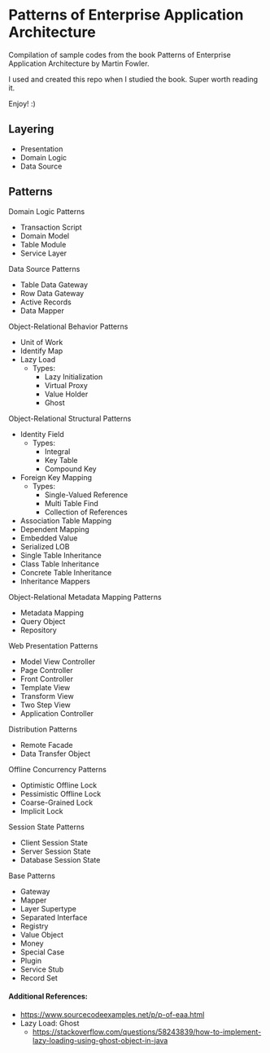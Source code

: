 # Patterns of Enterprise Application Architecture
Compilation of sample codes from the book Patterns of Enterprise Application Architecture by Martin Fowler.

I used and created this repo when I studied the book. Super worth reading it. 

Enjoy! :)

## Layering
- Presentation
- Domain Logic
- Data Source

## Patterns

Domain Logic Patterns
- Transaction Script
- Domain Model
- Table Module
- Service Layer

Data Source Patterns
- Table Data Gateway
- Row Data Gateway
- Active Records
- Data Mapper

Object-Relational Behavior Patterns
- Unit of Work
- Identify Map
- Lazy Load
    - Types:
        - Lazy Initialization
        - Virtual Proxy
        - Value Holder
        - Ghost

Object-Relational Structural Patterns
- Identity Field
    - Types:
        - Integral
        - Key Table
        - Compound Key
- Foreign Key Mapping
    - Types:
        - Single-Valued Reference
        - Multi Table Find
        - Collection of References
- Association Table Mapping
- Dependent Mapping
- Embedded Value
- Serialized LOB
- Single Table Inheritance
- Class Table Inheritance
- Concrete Table Inheritance
- Inheritance Mappers

Object-Relational Metadata Mapping Patterns
- Metadata Mapping
- Query Object
- Repository

	
Web Presentation Patterns
- Model View Controller
- Page Controller
- Front Controller
- Template View
- Transform View
- Two Step View
- Application Controller	

Distribution Patterns
- Remote Facade
- Data Transfer Object

Offline Concurrency Patterns
- Optimistic Offline Lock
- Pessimistic Offline Lock
- Coarse-Grained Lock
- Implicit Lock

Session State Patterns
- Client Session State
- Server Session State
- Database Session State
	
Base Patterns
- Gateway
- Mapper
- Layer Supertype	
- Separated Interface
- Registry
- Value Object	
- Money
- Special Case
- Plugin
- Service Stub
- Record Set

#### Additional References:
- https://www.sourcecodeexamples.net/p/p-of-eaa.html
- Lazy Load: Ghost
    - https://stackoverflow.com/questions/58243839/how-to-implement-lazy-loading-using-ghost-object-in-java
